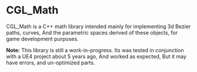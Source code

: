 # CGL_Math

CGL_Math is a C++ math library intended mainly for implementing 3d Bezier paths, curves, And the parametric spaces derived of these objects, for game development purposes.

**Note:**
This library is still a work-in-progress. Its was tested in conjunction with a UE4 project about 5 years ago, And worked as expected, But it may have errors, and un-optimized parts.
